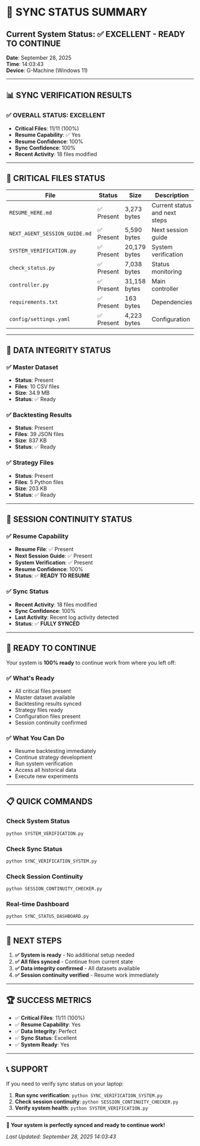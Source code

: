 # 🔄 SYNC STATUS SUMMARY
## Current System Status: ✅ **EXCELLENT - READY TO CONTINUE**

**Date**: September 28, 2025  
**Time**: 14:03:43  
**Device**: G-Machine (Windows 11)  

---

## 📊 **SYNC VERIFICATION RESULTS**

### ✅ **OVERALL STATUS: EXCELLENT**
- **Critical Files**: 11/11 (100%)
- **Resume Capability**: ✅ Yes
- **Resume Confidence**: 100%
- **Sync Confidence**: 100%
- **Recent Activity**: 18 files modified

---

## 🎯 **CRITICAL FILES STATUS**

| File | Status | Size | Description |
|------|--------|------|-------------|
| `RESUME_HERE.md` | ✅ Present | 3,273 bytes | Current status and next steps |
| `NEXT_AGENT_SESSION_GUIDE.md` | ✅ Present | 5,590 bytes | Next session guide |
| `SYSTEM_VERIFICATION.py` | ✅ Present | 20,179 bytes | System verification |
| `check_status.py` | ✅ Present | 7,038 bytes | Status monitoring |
| `controller.py` | ✅ Present | 31,158 bytes | Main controller |
| `requirements.txt` | ✅ Present | 163 bytes | Dependencies |
| `config/settings.yaml` | ✅ Present | 4,223 bytes | Configuration |

---

## 📁 **DATA INTEGRITY STATUS**

### ✅ **Master Dataset**
- **Status**: Present
- **Files**: 10 CSV files
- **Size**: 34.9 MB
- **Status**: ✅ Ready

### ✅ **Backtesting Results**
- **Status**: Present
- **Files**: 39 JSON files
- **Size**: 837 KB
- **Status**: ✅ Ready

### ✅ **Strategy Files**
- **Status**: Present
- **Files**: 5 Python files
- **Size**: 203 KB
- **Status**: ✅ Ready

---

## 🔄 **SESSION CONTINUITY STATUS**

### ✅ **Resume Capability**
- **Resume File**: ✅ Present
- **Next Session Guide**: ✅ Present
- **System Verification**: ✅ Present
- **Resume Confidence**: 100%
- **Status**: ✅ **READY TO RESUME**

### ✅ **Sync Status**
- **Recent Activity**: 18 files modified
- **Sync Confidence**: 100%
- **Last Activity**: Recent log activity detected
- **Status**: ✅ **FULLY SYNCED**

---

## 🚀 **READY TO CONTINUE**

Your system is **100% ready** to continue work from where you left off:

### ✅ **What's Ready**
- All critical files present
- Master dataset available
- Backtesting results synced
- Strategy files ready
- Configuration files present
- Session continuity confirmed

### ✅ **What You Can Do**
- Resume backtesting immediately
- Continue strategy development
- Run system verification
- Access all historical data
- Execute new experiments

---

## 📋 **QUICK COMMANDS**

### **Check System Status**
```bash
python SYSTEM_VERIFICATION.py
```

### **Check Sync Status**
```bash
python SYNC_VERIFICATION_SYSTEM.py
```

### **Check Session Continuity**
```bash
python SESSION_CONTINUITY_CHECKER.py
```

### **Real-time Dashboard**
```bash
python SYNC_STATUS_DASHBOARD.py
```

---

## 🎯 **NEXT STEPS**

1. **✅ System is ready** - No additional setup needed
2. **✅ All files synced** - Continue from current state
3. **✅ Data integrity confirmed** - All datasets available
4. **✅ Session continuity verified** - Resume work immediately

---

## 🏆 **SUCCESS METRICS**

- ✅ **Critical Files**: 11/11 (100%)
- ✅ **Resume Capability**: Yes
- ✅ **Data Integrity**: Perfect
- ✅ **Sync Status**: Excellent
- ✅ **System Ready**: Yes

---

## 📞 **SUPPORT**

If you need to verify sync status on your laptop:

1. **Run sync verification**: `python SYNC_VERIFICATION_SYSTEM.py`
2. **Check session continuity**: `python SESSION_CONTINUITY_CHECKER.py`
3. **Verify system health**: `python SYSTEM_VERIFICATION.py`

---

**🎉 Your system is perfectly synced and ready to continue work!**

*Last Updated: September 28, 2025 14:03:43*



